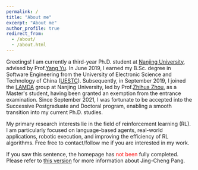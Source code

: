 ```yaml
---
permalink: /
title: "About me"
excerpt: "About me"
author_profile: true
redirect_from: 
  - /about/
  - /about.html
---
```


Greetings! I am currently a third-year Ph.D. student at [Nanjing University](https://www.nju.edu.cn/), advised by Prof.[Yang Yu](https://www.wolai.com/eyounx/dtR1MTyRXS5tP5Cex4KtdK). In June 2019, I earned my B.Sc. degree in Software Engineering from the University of Electronic Science and Technology of China ([UESTC](https://www.uestc.edu.cn/)). Subsequently, in September 2019, I joined the [LAMDA](https://www.lamda.nju.edu.cn) group at Nanjing University, led by Prof.[Zhihua Zhou](https://cs.nju.edu.cn/zhouzh/index.htm), as a Master's student, having been granted an exemption from the entrance examination. Since September 2021, I was fortunate to be accepted into the Successive Postgraduate and Doctoral program, enabling a smooth transition into my current Ph.D. studies.

My primary research interests lie in the field of reinforcement learning (RL). I am particularly focused on language-based agents, real-world applications, robotic execution, and improving the efficiency of RL algorithms. Free free to contact/follow me if you are interested in my work. 


If you saw this sentence, the homepage has <font color=FF0000> not been </font> fully completed. 
Please refer to [this version](http://www.lamda.nju.edu.cn/pangjc/) for more information about Jing-Cheng Pang.
